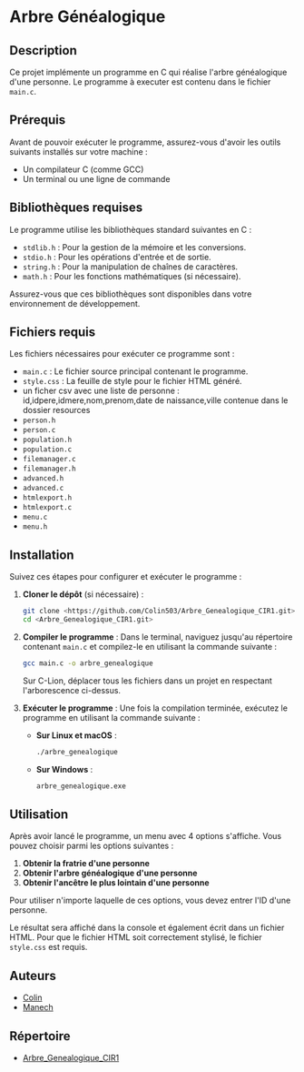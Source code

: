 # Arbre Généalogique

## Description

Ce projet implémente un programme en C qui réalise l'arbre généalogique d'une personne. Le programme à executer est contenu dans le fichier `main.c`.

## Prérequis

Avant de pouvoir exécuter le programme, assurez-vous d'avoir les outils suivants installés sur votre machine :

- Un compilateur C (comme GCC)
- Un terminal ou une ligne de commande

## Bibliothèques requises

Le programme utilise les bibliothèques standard suivantes en C :

- `stdlib.h` : Pour la gestion de la mémoire et les conversions.
- `stdio.h` : Pour les opérations d'entrée et de sortie.
- `string.h` : Pour la manipulation de chaînes de caractères.
- `math.h` : Pour les fonctions mathématiques (si nécessaire).

Assurez-vous que ces bibliothèques sont disponibles dans votre environnement de développement.

## Fichiers requis

Les fichiers nécessaires pour exécuter ce programme sont :

- `main.c` : Le fichier source principal contenant le programme.
- `style.css` : La feuille de style pour le fichier HTML généré.
- un ficher csv avec une liste de personne : id,idpere,idmere,nom,prenom,date de naissance,ville contenue dans le dossier resources
- `person.h`
- `person.c`
- `population.h`
- `population.c`
- `filemanager.c`
- `filemanager.h`
- `advanced.h`
- `advanced.c`
- `htmlexport.h`
- `htmlexport.c`
- `menu.c`
- `menu.h`

## Installation

Suivez ces étapes pour configurer et exécuter le programme :

1. **Cloner le dépôt** (si nécessaire) :
   ```sh
   git clone <https://github.com/Colin503/Arbre_Genealogique_CIR1.git>
   cd <Arbre_Genealogique_CIR1.git>
   ```

2. **Compiler le programme** :
   Dans le terminal, naviguez jusqu'au répertoire contenant `main.c` et compilez-le en utilisant la commande suivante :
   ```sh
   gcc main.c -o arbre_genealogique
   ```
   Sur C-Lion, déplacer tous les fichiers dans un projet en respectant l'arborescence ci-dessus.
3. **Exécuter le programme** :
   Une fois la compilation terminée, exécutez le programme en utilisant la commande suivante :
   - **Sur Linux et macOS** :
     ```sh
     ./arbre_genealogique
     ```
   - **Sur Windows** :
     ```sh
     arbre_genealogique.exe
     ```

## Utilisation

Après avoir lancé le programme, un menu avec 4 options s'affiche. Vous pouvez choisir parmi les options suivantes :

1. **Obtenir la fratrie d'une personne**
2. **Obtenir l'arbre généalogique d'une personne**
3. **Obtenir l'ancêtre le plus lointain d'une personne**

Pour utiliser n'importe laquelle de ces options, vous devez entrer l'ID d'une personne.

Le résultat sera affiché dans la console et également écrit dans un fichier HTML. Pour que le fichier HTML soit correctement stylisé, le fichier `style.css` est requis.

## Auteurs

- [Colin](https://github.com/Colin503)
- [Manech](https://github.com/Mvnech)

## Répertoire

- [Arbre_Genealogique_CIR1]([https://github.com/Colin503](https://github.com/Colin503/Arbre_Genealogique_CIR1))
